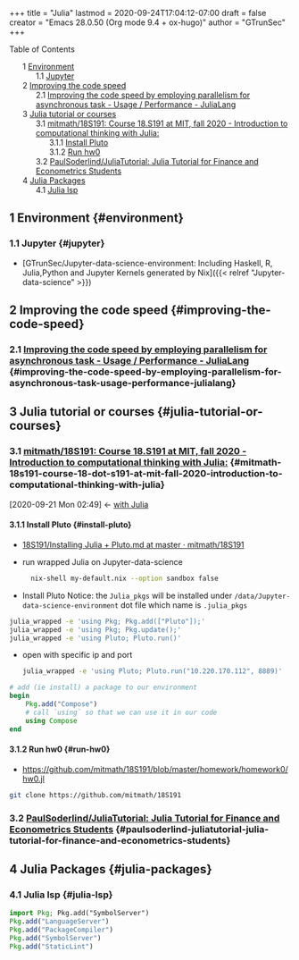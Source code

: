 +++
title = "Julia"
lastmod = 2020-09-24T17:04:12-07:00
draft = false
creator = "Emacs 28.0.50 (Org mode 9.4 + ox-hugo)"
author = "GTrunSec"
+++

<style>
  .ox-hugo-toc ul {
    list-style: none;
  }
</style>
<div class="ox-hugo-toc toc">
<div></div>

<div class="heading">Table of Contents</div>

- <span class="section-num">1</span> [Environment](#environment)
    - <span class="section-num">1.1</span> [Jupyter](#jupyter)
- <span class="section-num">2</span> [Improving the code speed](#improving-the-code-speed)
    - <span class="section-num">2.1</span> [Improving the code speed by employing parallelism for asynchronous task - Usage / Performance - JuliaLang](#improving-the-code-speed-by-employing-parallelism-for-asynchronous-task-usage-performance-julialang)
- <span class="section-num">3</span> [Julia tutorial or courses](#julia-tutorial-or-courses)
    - <span class="section-num">3.1</span> [mitmath/18S191: Course 18.S191 at MIT, fall 2020 - Introduction to computational thinking with Julia:](#mitmath-18s191-course-18-dot-s191-at-mit-fall-2020-introduction-to-computational-thinking-with-julia)
        - <span class="section-num">3.1.1</span> [Install Pluto](#install-pluto)
        - <span class="section-num">3.1.2</span> [Run hw0](#run-hw0)
    - <span class="section-num">3.2</span> [PaulSoderlind/JuliaTutorial: Julia Tutorial for Finance and Econometrics Students](#paulsoderlind-juliatutorial-julia-tutorial-for-finance-and-econometrics-students)
- <span class="section-num">4</span> [Julia Packages](#julia-packages)
    - <span class="section-num">4.1</span> [Julia lsp](#julia-lsp)

</div>
<!--endtoc-->



## <span class="section-num">1</span> Environment {#environment}


### <span class="section-num">1.1</span> Jupyter {#jupyter}

-   [GTrunSec/Jupyter-data-science-environment: Including Haskell, R, Julia,Python and Jupyter Kernels generated by Nix]({{< relref "Jupyter-data-science" >}})


## <span class="section-num">2</span> Improving the code speed {#improving-the-code-speed}


### <span class="section-num">2.1</span> [Improving the code speed by employing parallelism for asynchronous task - Usage / Performance - JuliaLang](https://discourse.julialang.org/t/improving-the-code-speed-by-employing-parallelism-for-asynchronous-task/47041) {#improving-the-code-speed-by-employing-parallelism-for-asynchronous-task-usage-performance-julialang}


## <span class="section-num">3</span> Julia tutorial or courses {#julia-tutorial-or-courses}


### <span class="section-num">3.1</span> [mitmath/18S191: Course 18.S191 at MIT, fall 2020 - Introduction to computational thinking with Julia:](https://github.com/mitmath/18S191) {#mitmath-18s191-course-18-dot-s191-at-mit-fall-2020-introduction-to-computational-thinking-with-julia}

<span class="timestamp-wrapper"><span class="timestamp">[2020-09-21 Mon 02:49] </span></span> <- [with Julia](math.md)


#### <span class="section-num">3.1.1</span> Install Pluto {#install-pluto}

-   [18S191/Installing Julia + Pluto.md at master · mitmath/18S191](https://github.com/mitmath/18S191/blob/master/homework/homework0/Installing%20Julia%20%2B%20Pluto.md)

<!--listend-->

-   run wrapped Julia on Jupyter-data-science

    ```sh
      nix-shell my-default.nix --option sandbox false
    ```

-   Install Pluto
    Notice: the `Julia_pkgs` will be installed under `/data/Jupyter-data-science-environment` dot file which name is `.julia_pkgs`

<!--listend-->

```sh
julia_wrapped -e 'using Pkg; Pkg.add(["Pluto"]);'
julia_wrapped -e 'using Pkg; Pkg.update();'
julia_wrapped -e 'using Pluto; Pluto.run()'
```

-   open with specific ip and port

    ```sh
    julia_wrapped -e 'using Pluto; Pluto.run("10.220.170.112", 8889)'
    ```

<!--listend-->

```julia
# add (ie install) a package to our environment
begin
	Pkg.add("Compose")
	# call `using` so that we can use it in our code
	using Compose
end
```


#### <span class="section-num">3.1.2</span> Run hw0 {#run-hw0}

-   <https://github.com/mitmath/18S191/blob/master/homework/homework0/hw0.jl>

<!--listend-->

```sh
git clone https://github.com/mitmath/18S191
```


### <span class="section-num">3.2</span> [PaulSoderlind/JuliaTutorial: Julia Tutorial for Finance and Econometrics Students](https://github.com/PaulSoderlind/JuliaTutorial) {#paulsoderlind-juliatutorial-julia-tutorial-for-finance-and-econometrics-students}


## <span class="section-num">4</span> Julia Packages {#julia-packages}


### <span class="section-num">4.1</span> Julia lsp {#julia-lsp}

```julia
import Pkg; Pkg.add("SymbolServer")
Pkg.add("LanguageServer")
Pkg.add("PackageCompiler")
Pkg.add("SymbolServer")
Pkg.add("StaticLint")
```
